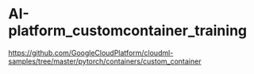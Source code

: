 # AI-platform_customcontainer_training

https://github.com/GoogleCloudPlatform/cloudml-samples/tree/master/pytorch/containers/custom_container
